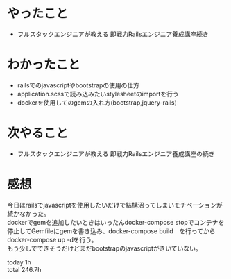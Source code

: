# やったこと
- フルスタックエンジニアが教える 即戦力Railsエンジニア養成講座続き

# わかったこと
- railsでのjavascriptやbootstrapの使用の仕方
- application.scssで読み込みたいstylesheetのimportを行う
- dockerを使用してのgemの入れ方(bootstrap,jquery-rails)


# 次やること
- フルスタックエンジニアが教える 即戦力Railsエンジニア養成講座の続き


# 感想
今日はrailsでjavascriptを使用したいだけで結構沼ってしまいモチベーションが続かなかった。    
dockerでgemを追加したいときはいったんdocker-compose stopでコンテナを停止してGemfileにgemを書き込み、docker-compose build　を行ってからdocker-compose up -dを行う。  
もう少しでできそうだけどまだbootstrapのjavascriptがきいていない。  


today 1h  
total 246.7h
